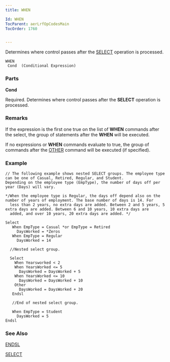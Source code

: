 ```yaml
---
title: WHEN

Id: WHEN
TocParent: aerLrfOpCodesMain
TocOrder: 1760


---
```


Determines where control passes after the [SELECT](SELECT.html) operation is processed. 

```
WHEN 
 Cond  (Conditional Expression)
```

### Parts

**Cond** 

Required. Determines where control passes after the **SELECT** operation is processed.


### Remarks
If the expression is the first one true on the list of **WHEN** commands after the select, the group of statements after the **WHEN** will be executed. 

If no expressions or **WHEN** commands evaluate to true, the group of commands after the [OTHER](OTHER.html) command will be executed (if specified). 

### Example

```
// The following example shows nested SELECT groups. The employee type can be one of Casual, Retired, Regular, and Student.
Depending on the employee type (EmpType), the number of days off per year (Days) will vary. 

*/When the employee type is Regular, the days off depend also on the number of years of employment. The base number of days is 14. For 
  less than 2 years, no extra days are added. Between 2 and 5 years, 5 extra days are added. Between 6 and 10 years, 10 extra days are 
  added, and over 10 years, 20 extra days are added. */

Select
   When EmpType = Casual *or EmpType = Retired
     DaysWorked = *Zeros
   When EmpType = Regular
     DaysWorked = 14

  //Nested select group.

  Select
    When Yearsworked < 2
    When YearsWorked <= 5
      DaysWorked = DaysWorked + 5  
	When YearsWorked <= 10
	  DaysWorked = DaysWorked + 10
	Other 
	  DaysWorked = DaysWorked + 20
   Endsl

   //End of nested select group.      

   When	EmpType = Student
     DaysWorked = 5
Endsl
```

### See Also
[ENDSL](ENDSL.html)

[SELECT](SELECT.html) 
